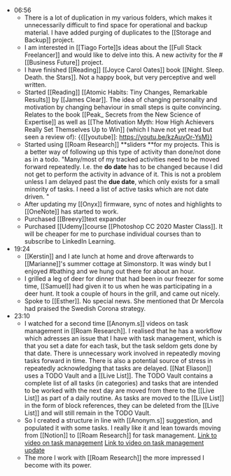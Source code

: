 - 06:56
    - There is a lot of duplication in my various folders, which makes it unnecessarily difficult to find space for operational and backup material.  I  have added purging of duplicates to the [[Storage and Backup]] project.
    - I am interested in [[Tiago Forte]]s ideas about the [[Full Stack Freelancer]] and would like to delve into this. A new activity for the #[[Business Future]] project.
    - I have finished [[Reading]] [[Joyce Carol Oates]] book [[Night. Sleep. Death. the Stars]]. Not a happy book, but very perceptive and well written.
    - Started [[Reading]] [[Atomic Habits: Tiny Changes, Remarkable Results]] by [[James Clear]]. The idea of changing personality and motivation by changing behaviour in small steps is quite convincing. Relates to the book [[Peak_ Secrets from the New Science of Expertise]] as well as [[The Motivation Myth: How High Achievers Really Set Themselves Up to Win]] (which I have not yet read but seen a review of): {{[[youtube]]: https://youtu.be/kzAuvOr-YsM}}
    - Started using [[Roam Research]] **sliders **for my  projects. This is a better way of following up this type of activity than done/not done as in a todo. "Many/most of my tracked activities need to be moved forward repeatedly. I.e. the **do date** has to be changed because I did not get to  perform the activity in advance of it. This is not a problem unless I am delayed past the **due date**, which only exists for a small minority of tasks. I need a list of active tasks which are not date driven. "
    - After updating my [[Onyx]] firmware, sync of notes and highlights to [[OneNote]] has started to work.
    - Purchased [[Breevy]]text expander
    - Purchased [[Udemy]]course [[Photoshop CC 2020 Master Class]]. It will be cheaper for me to purchase individual courses than to subscribe to LinkedIn Learning.
- 19:24
    - [[Kerstin]] and I ate lunch at home and drove afterwards to [[Marianne]]'s summer cottage at Simonstorp. It was windy but I enjoyed #bathing and we hung out there for about an hour. 
    - I grilled a leg of deer for dinner that had been in our freezer for some time,  [[Samuel]] had given it to us when he was participating in a deer hunt. It took a couple of hours in the grill, and came out nicely.
    - Spoke to [[Esther]].  No special news. She mentioned that Dr Mercola had praised the Swedish Corona strategy.
- 23:10
    - I watched for a second time [[Anonym.s]] videos on task management in [[Roam Research]]. I realised that he has a workflow which adresses an issue that I have with task management, which is that you set a date for each task, but the task seldom gets done by that date. There is unnecessary work involved in repeatedly moving tasks forward in time. There is also a potential source of stress in repeatedly acknowledging that tasks are delayed. [[Nat Eliason]] uses a TODO Vault and a [[Live List]]. The TODO Vault contains a complete list of all tasks (in categories) and tasks that are intended to be worked with the next day are moved from there to the [[Live List]] as part of a daily routine. As tasks are moved to the [[Live List]] in the form of block references, they can be deleted from the [[Live List]] and will still remain in the TODO Vault.
    - So I created a structure in line with [[Anonym.s]] suggestion, and populated it with some tasks. I really like it and lean towards moving from [[Notion]] to [[Roam Research]] for task management.
[Link to video on task management](https://youtu.be/HBoR53i27tI)
[Link to video on task management update](https://youtu.be/Ud7MPLCOMEg)
    - The more I work with [[Roam Research]] the more impressed I become with its power.
